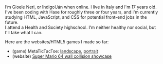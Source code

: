 I’m Gioele Neri, or îndigoUán when online. I live in Italy and I'm 17 years old.  
I've been coding with Haxe for roughly three or four years, and I'm currently studying HTML, JavaScript, and CSS for potential front-end jobs in the future.  
I attend a Health and Society highschool. I'm neither healthy nor social, but I'll take what I can.  

Here are the websites/HTML5 games I made so far:  
- (game) MetaTicTacToe: [landscape](https://indigouan.github.io/MetaTTT/landscape), [portrait](https://indigouan.github.io/MetaTTT/portrait)  
- (website) [Super Mario 64 wall collision showcase](https://indigouan.github.io/sm64_collisions?hidecredit=false&bgcolor=484848&initialspeed=12&stepsize=36)  

<!---
indigoUan/indigoUan is a ✨special✨ repository because its `README.md` (this file) appears on your GitHub profile.
You can click the Preview link to take a look at your changes.
--->
